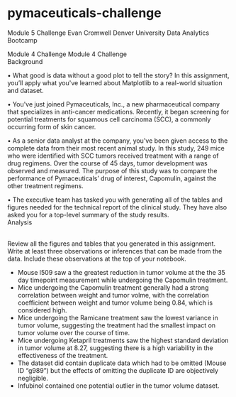 # pymaceuticals-challenge
Module 5 Challenge
Evan Cromwell
Denver University Data Analytics Bootcamp







Module 4 Challenge
Module 4 Challenge Background                                                       

•	What good is data without a good plot to tell the story? In this assignment, you’ll apply what you've learned about Matplotlib to a real-world situation and dataset.

•	You've just joined Pymaceuticals, Inc., a new pharmaceutical company that specializes in anti-cancer medications. Recently, it began screening for potential treatments for squamous cell carcinoma (SCC), a commonly occurring form of skin cancer.

•	As a senior data analyst at the company, you've been given access to the complete data from their most recent animal study. In this study, 249 mice who were identified with SCC tumors received treatment with a range of drug regimens. Over the course of 45 days, tumor development was observed and measured. The purpose of this study was to compare the performance of Pymaceuticals’ drug of interest, Capomulin, against the other treatment regimens.

•	The executive team has tasked you with generating all of the tables and figures needed for the technical report of the clinical study. They have also asked you for a top-level summary of the study results.
Analysis                                                                                     

Review all the figures and tables that you generated in this assignment. Write at least three observations or inferences that can be made from the data. Include these observations at the top of your notebook.

-	Mouse l509 saw a the greatest reduction in tumor volume at the the 35 day timepoint measurement while undergoing the Capomulin treatment.
-	Mice undergoing the Capomulin treatment generally had a strong correlation between weight and tumor volme, with the correlation coefficient between weight and tumor volume being 0.84, which is considered high. 
-	Mice undergoing the Ramicane treatment saw the lowest variance in tumor volume, suggesting the treatment had the smallest impact on tumor volume over the course of time.
-	Mice undergoing Ketapril treatments saw the highest standard deviation in tumor volume at 8.27, suggesting there is a high variability in the effectiveness of the treatment.
-	The dataset did contain duplicate data which had to be omitted (Mouse ID “g989”) but the effects of omitting the duplicate ID are objectively negligible.
-	Infubinol contained one potential outlier in the tumor volume dataset.
